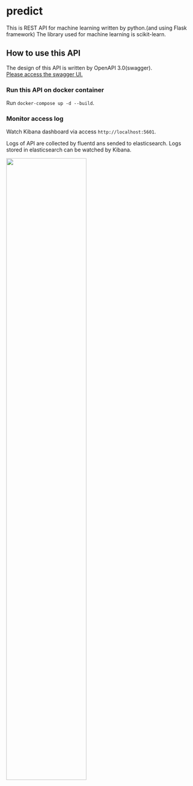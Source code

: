# predict

This is REST API for machine learning written by python.(and using Flask framework)
The library used for machine learning is  scikit-learn.

## How to use this API

The design of this API is written by OpenAPI 3.0(swagger).<br>
[Please access the swagger UI.](https://shu3-lab.github.io/predict/distribution/index.html)

### Run this API on docker container

Run `docker-compose up -d --build`. 

### Monitor access log

Watch Kibana dashboard via access `http://localhost:5601`.

Logs of API are collected by fluentd ans sended to elasticsearch.
Logs stored in elasticsearch can be watched by Kibana.

<img src=https://user-images.githubusercontent.com/56756975/83962800-54122180-a8db-11ea-82d4-28c4014ba50e.png width=65% >
